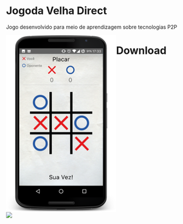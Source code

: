 # Jogoda Velha Direct

 Jogo desenvolvido para meio de aprendizagem sobre tecnologias P2P
 
 <a href="url"><img src="/imagens/prints/img3.png" align="left" height="auto" width="300" ></a>
 
 
# Download
 <a href="https://play.google.com/store/apps/details?id=com.mutationmob.jogodavelha&hl=pt_BR"><img src="https://arena4g.com/wp-content/uploads/2015/09/dispon%C3%ADvel-na-google-play-store.png" align="left" height="auto" width="300" ></a>

 
 




